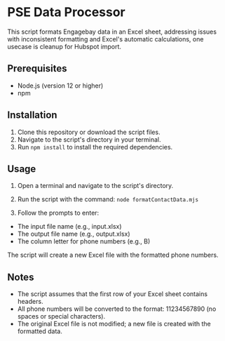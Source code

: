# PSE Data Processor

This script formats Engagebay data in an Excel sheet, addressing issues with inconsistent formatting and Excel's automatic calculations, one usecase is cleanup for Hubspot import.


## Prerequisites

- Node.js (version 12 or higher)
- npm

## Installation

1. Clone this repository or download the script files.
2. Navigate to the script's directory in your terminal.
3. Run `npm install` to install the required dependencies.

## Usage

1. Open a terminal and navigate to the script's directory.
2. Run the script with the command: `node formatContactData.mjs`

3. Follow the prompts to enter:
- The input file name (e.g., input.xlsx)
- The output file name (e.g., output.xlsx)
- The column letter for phone numbers (e.g., B)

The script will create a new Excel file with the formatted phone numbers.

## Notes

- The script assumes that the first row of your Excel sheet contains headers.
- All phone numbers will be converted to the format: 11234567890 (no spaces or special characters).
- The original Excel file is not modified; a new file is created with the formatted data.
